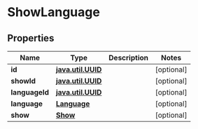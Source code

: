 
# ShowLanguage

## Properties
Name | Type | Description | Notes
------------ | ------------- | ------------- | -------------
**id** | [**java.util.UUID**](java.util.UUID.md) |  |  [optional]
**showId** | [**java.util.UUID**](java.util.UUID.md) |  |  [optional]
**languageId** | [**java.util.UUID**](java.util.UUID.md) |  |  [optional]
**language** | [**Language**](Language.md) |  |  [optional]
**show** | [**Show**](Show.md) |  |  [optional]




